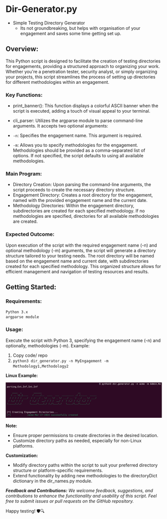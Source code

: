 # Dir-Generator.py
- Simple Testing Directory Generator
  - Its not groundbreaking, but helps with organisation of your engagement and saves some time getting set up.

## Overview:
This Python script is designed to facilitate the creation of testing directories for engagements, providing a structured approach to organizing your work. Whether you're a penetration tester, security analyst, or simply organizing your projects, this script streamlines the process of setting up directories for different methodologies within an engagement.

### Key Functions:
- print_banner(): This function displays a colorful ASCII banner when the script is executed, adding a touch of visual appeal to your terminal.

- cli_parser: Utilizes the argparse module to parse command-line arguments. It accepts two optional arguments:

- `-n`: Specifies the engagement name. This argument is required.
- `-m`: Allows you to specify methodologies for the engagement. Methodologies should be provided as a comma-separated list of options. If not specified, the script defaults to using all available methodologies.

### Main Program:

- Directory Creation: Upon parsing the command-line arguments, the script proceeds to create the necessary directory structure.
- Engagement Directory: Creates a root directory for the engagement, named with the provided engagement name and the current date.
- Methodology Directories: Within the engagement directory, subdirectories are created for each specified methodology. If no methodologies are specified, directories for all available methodologies are created.

### Expected Outcome:
Upon execution of the script with the required engagement name (-n) and optional methodology (-m) arguments, the script will generate a directory structure tailored to your testing needs. The root directory will be named based on the engagement name and current date, with subdirectories created for each specified methodology. This organized structure allows for efficient management and navigation of testing resources and results.

## Getting Started:

### Requirements:
```
Python 3.x
argparse module
```

### Usage:

Execute the script with Python 3, specifying the engagement name (-n) and optionally, methodologies (-m).
Example:

1) Copy code/ repo
2) `python3 dir_generator.py -n MyEngagement -m Methodology1,Methodology2`

**Linux Example:**

![usage](assets/usage.jpg)

**Note:**

- Ensure proper permissions to create directories in the desired location.
- Customize directory paths as needed, especially for non-Linux platforms.

**Customization:**
- Modify directory paths within the script to suit your preferred directory structure or platform-specific requirements.
- Extend functionality by adding new methodologies to the directoryDict dictionary in the dir_names.py module.

_**Feedback and Contributions:**
We welcome feedback, suggestions, and contributions to enhance the functionality and usability of this script. Feel free to submit issues or pull requests on the GitHub repository._

Happy testing! 🛡️🔍
